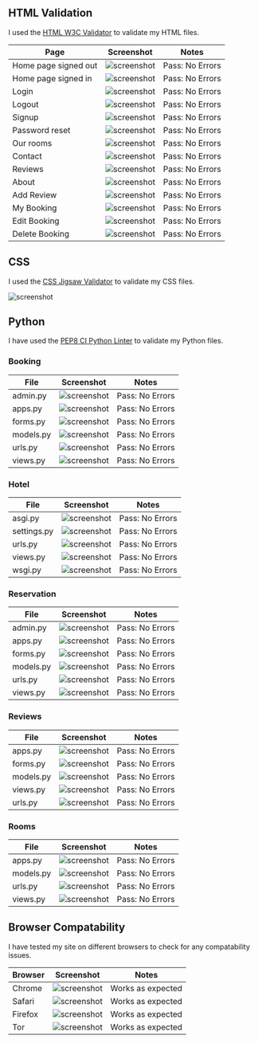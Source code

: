 ## HTML Validation

I used the [HTML W3C Validator](https://validator.w3.org) to validate my HTML files.

| Page | Screenshot | Notes |
| --- |--- | --- |
| Home page signed out | ![screenshot](documentation/images/testing/html_validator/home_loggedout.png)| Pass: No Errors |
| Home page signed in| ![screenshot](documentation/images/testing/html_validator/home_loggedin.png)| Pass: No Errors |
| Login| ![screenshot](documentation/images/testing/html_validator/login.png)| Pass: No Errors |
| Logout| ![screenshot](documentation/images/testing/html_validator/logout.png)| Pass: No Errors |
| Signup| ![screenshot](documentation/images/testing/html_validator/signup.png)| Pass: No Errors |
| Password reset| ![screenshot](documentation/images/testing/html_validator/pass_reset.png)| Pass: No Errors |
| Our rooms| ![screenshot](documentation/images/testing/html_validator/our_rooms.png)| Pass: No Errors |
| Contact| ![screenshot](documentation/images/testing/html_validator/contactvalid.png)| Pass: No Errors |
| Reviews| ![screenshot](documentation/images/testing/html_validator/reviews_page.png)| Pass: No Errors |
| About| ![screenshot](documentation/images/testing/html_validator/aboutvalid.png)| Pass: No Errors |
| Add Review| ![screenshot](documentation/images/testing/html_validator/reviewsvalid.png)| Pass: No Errors |
| My Booking| ![screenshot](documentation/images/testing/html_validator/my_bookings.png)| Pass: No Errors |
| Edit Booking| ![screenshot](documentation/images/testing/html_validator/edit_booking.png)| Pass: No Errors |
| Delete Booking| ![screenshot](documentation/images/testing/html_validator/delete_booking.png)| Pass: No Errors |

## CSS

I used the [CSS Jigsaw Validator](https://jigsaw.w3.org/css-validator) to validate my CSS files.

![screenshot](documentation/images/testing/html_validator/css_valid.png)

## Python

I have used the [PEP8 CI Python Linter](https://pep8ci.herokuapp.com) to validate my Python files.

### Booking

| File | Screenshot | Notes |
| --- | --- | --- |
| admin.py | ![screenshot](documentation/images/testing/python/booking/booking_admin.png) | Pass: No Errors |
| apps.py | ![screenshot](documentation/images/testing/python/booking/booking_apps.png) | Pass: No Errors |
| forms.py| ![screenshot](documentation/images/testing/python/booking/booking_forms.png) | Pass: No Errors |
| models.py | ![screenshot](documentation/images/testing/python/booking/booking_models.png) | Pass: No Errors |
| urls.py | ![screenshot](documentation/images/testing/python/booking/booking_urls.png) | Pass: No Errors |
| views.py | ![screenshot](documentation/images/testing/python/booking/booking_views.png) | Pass: No Errors |

### Hotel

| File | Screenshot | Notes |
| --- | --- | --- |
| asgi.py | ![screenshot](documentation/images/testing/python/hotel/hotel_asgi.png) | Pass: No Errors |
| settings.py | ![screenshot](/Users/mylastary/CONDOHOTEL/documentation/images/testing/python/hotel/hotel_settings.png) | Pass: No Errors |
| urls.py | ![screenshot](documentation/images/testing/python/hotel/hotel_urls.png) | Pass: No Errors |
| views.py | ![screenshot](documentation/images/testing/python/hotel/hotel_views.png) | Pass: No Errors |
| wsgi.py | ![screenshot](documentation/images/testing/python/hotel/hotel_wsgi.png) | Pass: No Errors |

### Reservation

| File | Screenshot | Notes |
| --- | --- | --- |
| admin.py | ![screenshot](documentation/images/testing/python/reservation/reservation_admin.png) | Pass: No Errors |
| apps.py | ![screenshot](documentation/images/testing/python/reservation/reservation_apps.png) | Pass: No Errors |
| forms.py | ![screenshot](documentation/images/testing/python/reservation/reservation_forms.png) | Pass: No Errors |
| models.py | ![screenshot](documentation/images/testing/python/reservation/reservation_models.png) | Pass: No Errors |
| urls.py | ![screenshot](documentation/images/testing/python/reservation/reservation_urls.png) | Pass: No Errors |
| views.py | ![screenshot](documentation/images/testing/python/reservation/reservation_views.png) | Pass: No Errors |

### Reviews

| File | Screenshot | Notes |
| --- | --- | --- |
| apps.py | ![screenshot](documentation/images/testing/python/reviews/review_apps.png) | Pass: No Errors |
| forms.py | ![screenshot](documentation/images/testing/python/reviews/review_forms.png) | Pass: No Errors |
| models.py | ![screenshot](documentation/images/testing/python/reviews/review_models.png) | Pass: No Errors |
| views.py | ![screenshot](documentation/images/testing/python/reviews/review_views.png) | Pass: No Errors |
| urls.py | ![screenshot](documentation/images/testing/python/reviews/reviews_urls.png) | Pass: No Errors |

### Rooms

| File | Screenshot | Notes |
| --- | --- | --- |
| apps.py | ![screenshot](documentation/images/testing/python/rooms/rooms_apps.png) | Pass: No Errors |
| models.py | ![screenshot](documentation/images/testing/python/rooms/rooms_models.png) | Pass: No Errors |
| urls.py | ![screenshot](documentation/images/testing/python/rooms/rooms_urls.png) | Pass: No Errors |
| views.py | ![screenshot](documentation/images/testing/python/rooms/rooms_view.png) | Pass: No Errors |

## Browser Compatability

I have tested my site on different browsers to check for any compatability issues.

| Browser | Screenshot | Notes |
| --- | --- | --- |
| Chrome | ![screenshot](documentation/images/chrome.png) | Works as expected |
| Safari | ![screenshot](documentation/images/safari.png) | Works as expected |
| Firefox | ![screenshot](documentation/images/firefox.png) | Works as expected |
| Tor | ![screenshot](documentation/images/Tor.png) | Works as expected |